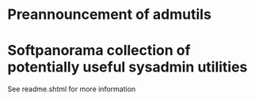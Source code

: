 # Preannouncement of admutils
# Softpanorama collection of potentially useful sysadmin utilities

 See readme.shtml for more information


